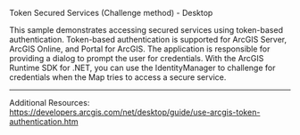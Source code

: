 Token Secured Services (Challenge method) - Desktop

This sample demonstrates accessing secured services using token-based authentication. Token-based authentication is supported for ArcGIS Server, ArcGIS Online, and Portal for ArcGIS. The application is responsible for providing a dialog to prompt the user for credentials. With the ArcGIS Runtime SDK for .NET, you can use the IdentityManager to challenge for credentials when the Map tries to access a secure service.

--------------------

Additional Resources:
https://developers.arcgis.com/net/desktop/guide/use-arcgis-token-authentication.htm